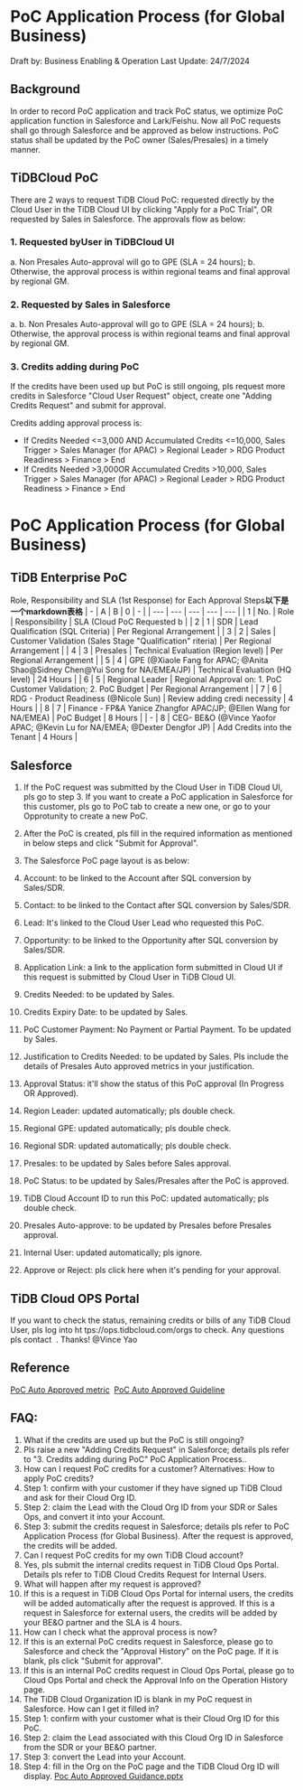# PoC Application Process (for Global Business)​
Draft by: Business Enabling & Operation
Last Update: 24/7/2024


## Background​
In order to record PoC application and track PoC status, we optimize PoC application function in Salesforce and Lark/Feishu. Now all PoC requests shall go through Salesforce and be approved as below instructions. PoC status shall be updated by the PoC owner (Sales/Presales) in a timely manner. ​


## TiDBCloud PoC​
There are 2 ways to request TiDB Cloud PoC: requested directly by the Cloud User in the TiDB Cloud UI by clicking "Apply for a PoC Trial", OR requested by Sales in Salesforce. The approvals flow as below:​

### 1. Requested byUser in TiDBCloud UI​
a. Non Presales Auto-approval will go to GPE (SLA = 24 hours);​
b. Otherwise, the approval process is within regional teams and final approval by regional GM.​

### 2. Requested by Sales in Salesforce​
a. b. Non Presales Auto-approval will go to GPE (SLA = 24 hours);​
b. Otherwise, the approval process is within regional teams and final approval by regional GM.​

### 3. Credits adding during PoC​
If the credits have been used up but PoC is still ongoing, pls request more credits in Salesforce "Cloud User Request" object, create one "Adding Credits Request" and submit for approval.​

Credits adding approval process is: ​
- If Credits Needed <=3,000 AND Accumulated Credits <=10,000, Sales Trigger > Sales Manager (for APAC) > Regional Leader > RDG Product Readiness > Finance > End
- If Credits Needed >3,000OR Accumulated Credits >10,000, Sales Trigger > Sales Manager (for APAC) > Regional Leader > RDG Product Readiness > Finance > End

# PoC Application Process (for Global Business)​
## TiDB Enterprise PoC​



Role, Responsibility and SLA (1st Response) for Each Approval Steps​
**以下是一个markdown表格**
| - | A | B | 0 | - |
| --- | --- | --- | --- | --- |
| 1 | No. | Role | Responsibility | SLA (Cloud PoC Requested b |
| 2 | 1 | SDR | Lead Qualification (SQL Criteria) | Per Regional Arrangement |
| 3 | 2 | Sales | Customer Validation (Sales Stage "Qualification" riteria) | Per Regional Arrangement |
| 4 | 3 | Presales | Technical Evaluation (Region level) | Per Regional Arrangement |
| 5 | 4 | GPE (@Xiaole Fang for APAC; @Anita Shao@Sidney Chen@Yui Song for NA/EMEA/JP) | Technical Evaluation (HQ level) | 24 Hours |
| 6 | 5 | Regional Leader | Regional Approval on: 1. PoC Customer Validation; 2. PoC Budget | Per Regional Arrangement |
| 7 | 6 | RDG - Product Readiness (@Nicole Sun) | Review adding credi necessity | 4 Hours |
| 8 | 7 | Finance - FP&A Yanice Zhangfor APAC/JP; @Ellen Wang for NA/EMEA) | PoC Budget | 8 Hours |
| - | 8 | CEG- BE&O (@Vince Yaofor APAC; @Kevin Lu for NA/EMEA; @Dexter Dengfor JP) | Add Credits into the Tenant | 4 Hours |


## Salesforce​
1. If the PoC request was submitted by the Cloud User in TiDB Cloud UI, pls go to step 3. If you want to create a PoC application in Salesforce for this customer, pls go to PoC tab to create a new one, or go to your Opprotunity to create a new PoC.​



2. After the PoC is created, pls fill in the required information as mentioned in below steps and click "Submit for Approval".​





3. The Salesforce PoC page layout is as below:





1. Account: to be linked to the Account after SQL conversion by Sales/SDR.
2. Contact: to be linked to the Contact after SQL conversion by Sales/SDR.
3. Lead: It's linked to the Cloud User Lead who requested this PoC.
4. Opportunity: to be linked to the Opportunity after SQL conversion by Sales/SDR.
5. Application Link: a link to the application form submitted in Cloud UI if this request is submitted by Cloud User in TiDB Cloud UI.
6. Credits Needed: to be updated by Sales.
7. Credits Expiry Date: to be updated by Sales.
8. PoC Customer Payment: No Payment or Partial Payment. To be updated by Sales.
9. Justification to Credits Needed: to be updated by Sales. Pls include the details of Presales Auto approved metrics in your justification.
10. Approval Status: it'll show the status of this PoC approval (In Progress OR Approved).
11. Region Leader: updated automatically; pls double check.
12. Regional GPE: updated automatically; pls double check.
13. Regional SDR: updated automatically; pls double check.
14. Presales: to be updated by Sales before Sales approval.
15. PoC Status: to be updated by Sales/Presales after the PoC is approved.
16. TiDB Cloud Account ID to run this PoC: updated automatically; pls double check.
17. Presales Auto-approve: to be updated by Presales before Presales approval.
18. Internal User: updated automatically; pls ignore.
19. Approve or Reject: pls click here when it's pending for your approval.


## TiDB Cloud OPS Portal​
If you want to check the status, remaining credits or bills of any TiDB Cloud User, pls log into ht tps://ops.tidbcloud.com/orgs to check. Any questions pls contact ​ ​. Thanks!​ @Vince Yao





## Reference​
​[PoC Auto Approved metric](https://pingcap.feishu.cn/wiki/wikcnGSMrbxpSh0E7oqYFRngOAx) ​​
[PoC Auto Approved Guideline](https://pingcap.feishu.cn/wiki/wikcnldz7pJPGSBeO3ShrFXg7F7)


## FAQ:
1. What if the credits are used up but the PoC is still ongoing?
1. Pls raise a new "Adding Credits Request" in Salesforce; details pls refer to "3. Credits adding during PoC" PoC Application Process..
2. How can I request PoC credits for a customer?
Alternatives: How to apply PoC credits?
1. Step 1: confirm with your customer if they have signed up TiDB Cloud and ask for their Cloud Org ID.
2. Step 2: claim the Lead with the Cloud Org ID from your SDR or Sales Ops, and convert it into your Account.
3. Step 3: submit the credits request in Salesforce; details pls refer to PoC Application Process (for Global Business). After the request is approved, the credits will be added.
3. Can I request PoC credits for my own TiDB Cloud account?
1. Yes, pls submit the internal credits request in TiDB Cloud Ops Portal. Details pls refer to TiDB Cloud Credits Request for Internal Users.
4. What will happen after my request is approved?
1. If this is a request in TiDB Cloud Ops Portal for internal users, the credits will be added automatically after the request is approved. If this is a request in Salesforce for external users, the credits will be added by your BE&O partner and the SLA is 4 hours.
5. How can I check what the approval process is now?
1. If this is an external PoC credits request in Salesforce, please go to Salesforce and check the "Approval History" on the PoC page. If it is blank, pls click "Submit for approval".
2. If this is an internal PoC credits request in Cloud Ops Portal, please go to Cloud Ops Portal and check the Approval Info on the Operation History page.
6. The TiDB Cloud Organization ID is blank in my PoC request in Salesforce. How can I get it filled in?
1. Step 1: confirm with your customer what is their Cloud Org ID for this PoC.
2. Step 2: claim the Lead associated with this Cloud Org ID in Salesforce from the SDR or your BE&O partner.
3. Step 3: convert the Lead into your Account.
4. Step 4: fill in the Org on the PoC page and the TiDB Cloud Org ID will display.
[Poc Auto Approved Guidance.pptx](https://pingcap.feishu.cn/wiki/wikcnldz7pJPGSBeO3ShrFXg7F7)
